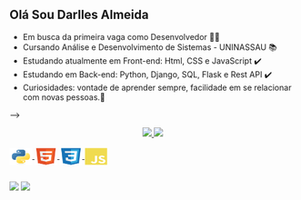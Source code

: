    ## Olá Sou Darlles Almeida 

-  Em busca da primeira vaga como Desenvolvedor 🧑‍💻
-  Cursando Análise e Desenvolvimento de Sistemas - UNINASSAU 📚
-  Estudando atualmente em Front-end: Html, CSS e JavaScript ✔️
-  Estudando em Back-end: Python, Django, SQL, Flask e Rest API ✔️
-  Curiosidades: vontade de aprender sempre, facilidade em se relacionar com novas pessoas.🤝

-->
<div align="center">
  <a href="https://github.com/DarllesAlmeida37">
  <img height="170em" src="https://github-readme-stats.vercel.app/api?username=DarllesAlmeida37&show_icons=true&theme=dracula&include_all_commits=true&count_private=true"/>
  <img height="170em" src="https://github-readme-stats.vercel.app/api/top-langs/?username=DarllesAlmeida37&layout=compact&langs_count=7&theme=dracula"/>
</div>


<div style="display: inline_block"><br>
   <img align="center" alt="Rafa-Python" height="30" width="40" src="https://raw.githubusercontent.com/devicons/devicon/master/icons/python/python-original.svg">
   <img align="center" alt="Rafa-HTML" height="30" width="40" src="https://raw.githubusercontent.com/devicons/devicon/master/icons/html5/html5-original.svg">
  <img align="center" alt="Rafa-CSS" height="30" width="40" src="https://raw.githubusercontent.com/devicons/devicon/master/icons/css3/css3-original.svg">
  <img align="center" alt="Rafa-Js" height="30" width="40" src="https://raw.githubusercontent.com/devicons/devicon/master/icons/javascript/javascript-plain.svg">
  
 </div>

  
##
   
 <div>
    <a href="https://www.instagram.com/darlles.eduarda/" target="_blank"><img src="https://img.shields.io/badge/-Instagram-%23E4405F?style=for-the-badge&logo=instagram&logoColor=white" target="_blank"></a>
    <a href = "mailto:darllesalmeida37@gmail.com"><img src="https://img.shields.io/badge/-Gmail-%23333?style=for-the-badge&logo=gmail&logoColor=white" target="_blank"></a>
 </div>
